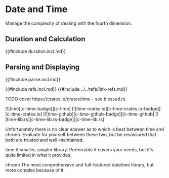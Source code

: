 # Date and Time

Manage the complexity of dealing with the fourth dimension.

## Duration and Calculation

{{#include duration.incl.md}}

## Parsing and Displaying

{{#include parse.incl.md}}

{{#include refs.incl.md}}
{{#include ../../refs/link-refs.md}}

<div class="hidden">
TODO cover https://crates.io/crates/time - see blessed.rs

[![time][c-time-badge]][c-time]
[![time-crates.io][c-time-crates.io-badge]][c-time-crates.io]
[![time-github][c-time-github-badge]][c-time-github]
[![time-lib.rs][c-time-lib.rs-badge]][c-time-lib.rs]

Unfortunately there is no clear answer as to which is best between time and chrono.
Evaluate for yourself between these two, but be resassured that both are trusted and well-maintained.

time
A smaller, simpler library. Preferrable if covers your needs, but it's quite limited in what it provides.

chrono
The most comprehensive and full-featured datetime library, but more complex because of it.
</div>

